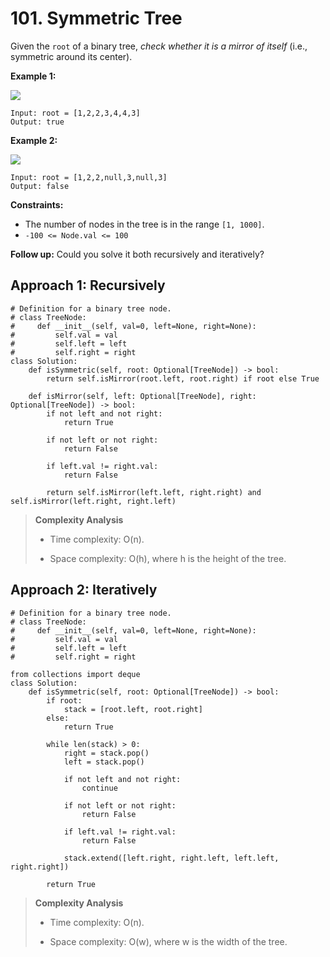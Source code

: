 # 101. Symmetric Tree

Given the `root` of a binary tree, *check whether it is a mirror of itself* (i.e., symmetric around its center).

**Example 1:**

![](https://assets.leetcode.com/uploads/2021/02/19/symtree1.jpg)

```
Input: root = [1,2,2,3,4,4,3]
Output: true
```

**Example 2:**

![](https://assets.leetcode.com/uploads/2021/02/19/symtree2.jpg)

```
Input: root = [1,2,2,null,3,null,3]
Output: false
```

**Constraints:**

- The number of nodes in the tree is in the range `[1, 1000]`.
- `-100 <= Node.val <= 100`

**Follow up:** Could you solve it both recursively and iteratively?


## Approach 1: Recursively

```python3
# Definition for a binary tree node.
# class TreeNode:
#     def __init__(self, val=0, left=None, right=None):
#         self.val = val
#         self.left = left
#         self.right = right
class Solution:
    def isSymmetric(self, root: Optional[TreeNode]) -> bool:
        return self.isMirror(root.left, root.right) if root else True

    def isMirror(self, left: Optional[TreeNode], right: Optional[TreeNode]) -> bool:
        if not left and not right:
            return True

        if not left or not right:
            return False

        if left.val != right.val:
            return False

        return self.isMirror(left.left, right.right) and self.isMirror(left.right, right.left)
```

> **Complexity Analysis**
>
> - Time complexity: O(n).
>
> - Space complexity: O(h), where h is the height of the tree.


## Approach 2: Iteratively

```python3
# Definition for a binary tree node.
# class TreeNode:
#     def __init__(self, val=0, left=None, right=None):
#         self.val = val
#         self.left = left
#         self.right = right

from collections import deque
class Solution:
    def isSymmetric(self, root: Optional[TreeNode]) -> bool:
        if root:
            stack = [root.left, root.right]
        else:
            return True

        while len(stack) > 0:
            right = stack.pop()
            left = stack.pop()

            if not left and not right:
                continue

            if not left or not right:
                return False
                
            if left.val != right.val:
                return False

            stack.extend([left.right, right.left, left.left, right.right])

        return True
```

> **Complexity Analysis**
>
> - Time complexity: O(n).
>
> - Space complexity: O(w), where w is the width of the tree.

